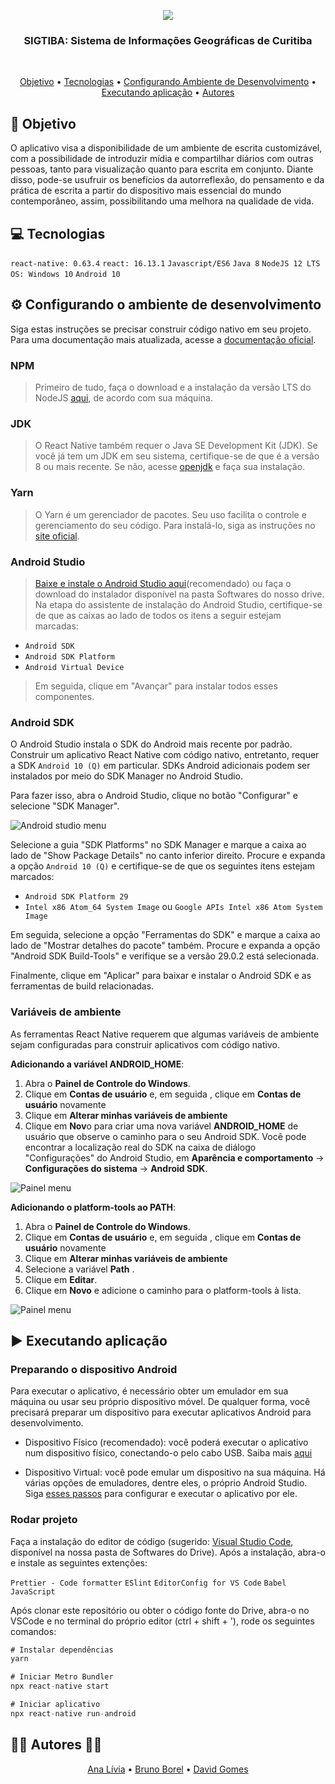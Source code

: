 <p align="center">
  <img src="https://i.ibb.co/vQg47Z5/Mnemosyne2.png"/>
</p>

<h3 align="center">
  SIGTIBA: Sistema de Informações Geográficas de Curitiba
</h3>

<br>

<p align="center">
 <a href="#-objetivo">Objetivo</a> •
 <a href="#-tecnologias">Tecnologias</a> • 
 <a href="#-configurando-o-ambiente-de-desenvolvimento">Configurando Ambiente de Desenvolvimento</a> • 
  <a href="#-executando-aplicação">Executando aplicação</a> • 
 <a href="#-autores-">Autores</a>
</p>

## 🎯 Objetivo
O aplicativo visa a disponibilidade de um ambiente de escrita customizável, com a possibilidade de introduzir mídia e compartilhar diários com outras pessoas, tanto para visualização quanto para escrita em conjunto. Diante disso, pode-se usufruir os benefícios da autorreflexão, do pensamento e da prática de escrita a partir do dispositivo mais essencial do mundo contemporâneo, assim, possibilitando uma melhora na qualidade de vida.

## 💻 Tecnologias
````react-native: 0.63.4````
````react: 16.13.1````
````Javascript/ES6````
````Java 8````
````NodeJS 12 LTS````
````OS: Windows 10````
````Android 10````

## ⚙ Configurando o ambiente de desenvolvimento

Siga estas instruções se precisar construir código nativo em seu projeto. Para uma documentação mais atualizada, acesse a [documentação oficial](https://reactnative.dev/docs/environment-setup).

### NPM
> Primeiro de tudo, faça o download e a instalação da versão LTS do NodeJS [aqui](https://nodejs.org/en/download/), de acordo com sua máquina.

### JDK
> O React Native também requer o Java SE Development Kit (JDK). Se você já tem um JDK em seu sistema, certifique-se de que é a versão 8 ou mais recente. Se não, acesse [openjdk](https://openjdk.java.net/projects/jdk8/) e faça sua instalação.

### Yarn
> O Yarn é um gerenciador de pacotes. Seu uso facilita o controle e gerenciamento do seu código. Para instalá-lo, siga as instruções no [site oficial](https://classic.yarnpkg.com/en/docs/install#windows-stable).

### Android Studio

> [Baixe e instale o Android Studio aqui](https://developer.android.com/studio)(recomendado) ou faça o download do instalador disponível na pasta Softwares do nosso drive. Na etapa do assistente de instalação do Android Studio, certifique-se de que as caixas ao lado de todos os itens a seguir estejam marcadas:

- ````Android SDK````
- ````Android SDK Platform````
- ````Android Virtual Device````

> Em seguida, clique em "Avançar" para instalar todos esses componentes.

### Android SDK

O Android Studio instala o SDK do Android mais recente por padrão. Construir um aplicativo React Native com código nativo, entretanto, requer a SDK ````Android 10 (Q)```` em particular. SDKs Android adicionais podem ser instalados por meio do SDK Manager no Android Studio.

Para fazer isso, abra o Android Studio, clique no botão "Configurar" e selecione "SDK Manager".

![Android studio menu](https://reactnative.dev/assets/images/GettingStartedAndroidStudioWelcomeWindows-b88d46e9a7fe5e050224a9a295148222.png)

Selecione a guia "SDK Platforms" no SDK Manager e marque a caixa ao lado de "Show Package Details" no canto inferior direito. Procure e expanda a opção ````Android 10 (Q)```` e certifique-se de que os seguintes itens estejam marcados:

- ````Android SDK Platform 29````
- ````Intel x86 Atom_64 System Image```` ou ````Google APIs Intel x86 Atom System Image````

Em seguida, selecione a opção "Ferramentas do SDK" e marque a caixa ao lado de "Mostrar detalhes do pacote" também. Procure e expanda a opção "Android SDK Build-Tools" e verifique se a versão 29.0.2 está selecionada.

Finalmente, clique em "Aplicar" para baixar e instalar o Android SDK e as ferramentas de build relacionadas.

### Variáveis de ambiente

As ferramentas React Native requerem que algumas variáveis ​​de ambiente sejam configuradas para construir aplicativos com código nativo.

**Adicionando a variável ANDROID_HOME**:

1. Abra o **Painel de Controle do Windows**.
2. Clique em **Contas de usuário** e, em seguida , clique em **Contas de usuário** novamente
3. Clique em **Alterar minhas variáveis ​​de ambiente**
3. Clique em **Nov**o para criar uma nova variável **ANDROID_HOME** de usuário que observe o caminho para o seu Android SDK. Você pode encontrar a localização real do SDK na caixa de diálogo "Configurações" do Android Studio, em **Aparência e comportamento** → **Configurações do sistema** → **Android SDK**.

![Painel menu](https://www.automationtestinghub.com/images/android/set-android-home-environment-variable.png)

**Adicionando o platform-tools ao PATH**:

1. Abra o **Painel de Controle do Windows**.
2. Clique em **Contas de usuário** e, em seguida , clique em **Contas de usuário** novamente
3. Clique em **Alterar minhas variáveis ​​de ambiente**
4. Selecione a variável **Path** .
5. Clique em **Editar**.
6. Clique em **Novo** e adicione o caminho para o platform-tools à lista.

![Painel menu](https://b3nac.com/images/Environvar.JPG)

## ▶ Executando aplicação

### Preparando o dispositivo Android
Para executar o aplicativo, é necessário obter um emulador em sua máquina ou usar seu próprio dispositivo móvel. De qualquer forma, você precisará preparar um dispositivo para executar aplicativos Android para desenvolvimento.

- Dispositivo Físico (recomendado): você poderá executar o aplicativo num dispositivo físico, conectando-o pelo cabo USB. Saiba mais [aqui](https://reactnative.dev/docs/running-on-device)

- Dispositivo Virtual: você pode emular um dispositivo na sua máquina. Há várias opções de emuladores, dentre eles, o próprio Android Studio. Siga [esses passos](https://developer.android.com/studio/run/managing-avds.html) para configurar e executar o aplicativo por ele.

### Rodar projeto

Faça a instalação do editor de código (sugerido: [Visual Studio Code](https://code.visualstudio.com/), disponível na nossa pasta de Softwares do Drive). Após a instalação, abra-o e instale as seguintes extenções:

````Prettier - Code formatter````
````ESlint````
````EditorConfig for VS Code````
````Babel JavaScript````

Após clonar este repositório ou obter o código fonte do Drive, abra-o no VSCode e no terminal do próprio editor (ctrl + shift + '), rode os seguintes comandos:

```javascript
# Instalar dependências
yarn

# Iniciar Metro Bundler
npx react-native start

# Iniciar aplicativo
npx react-native run-android
```

## 👨‍💻 Autores 👩‍💻
<p align="center">
 <a href="https://github.com/analiviaexe">Ana Lívia</a> •
 <a href="https://github.com/borelbruno">Bruno Borel</a> •
 <a href="https://github.com/davidlpgomes">David Gomes</a> 
</p>

